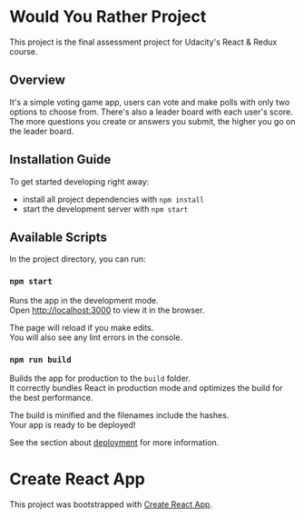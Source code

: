 # Would You Rather Project

This project is the final assessment project for Udacity's React & Redux course.

## Overview

It's a simple voting game app, users can vote and make polls with only two options to choose from. There's also a leader board with each user's score. The more questions you create or answers you submit, the higher you go on the leader board.

## Installation Guide

To get started developing right away:

-   install all project dependencies with `npm install`
-   start the development server with `npm start`

## Available Scripts

In the project directory, you can run:

### `npm start`

Runs the app in the development mode.\
Open [http://localhost:3000](http://localhost:3000) to view it in the browser.

The page will reload if you make edits.\
You will also see any lint errors in the console.

### `npm run build`

Builds the app for production to the `build` folder.\
It correctly bundles React in production mode and optimizes the build for the best performance.

The build is minified and the filenames include the hashes.\
Your app is ready to be deployed!

See the section about [deployment](https://facebook.github.io/create-react-app/docs/deployment) for more information.

# Create React App

This project was bootstrapped with [Create React App](https://github.com/facebook/create-react-app).
